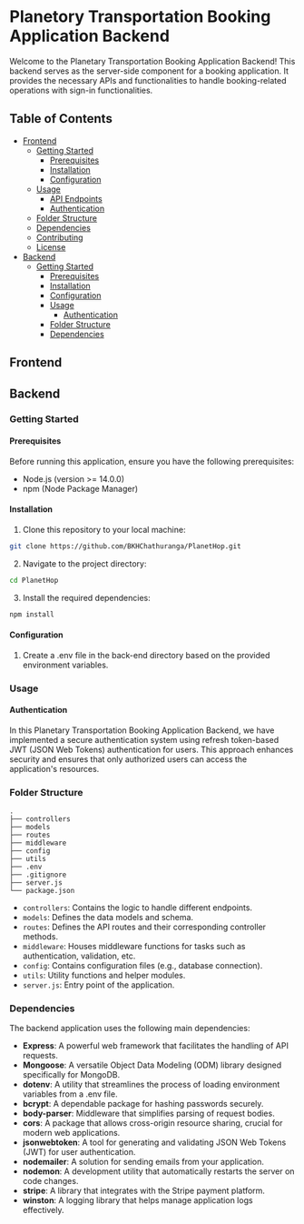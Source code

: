 # Planetory Transportation Booking Application Backend

Welcome to the Planetary Transportation Booking Application Backend! This backend serves as the server-side component for a booking application. It provides the necessary APIs and functionalities to handle booking-related operations with sign-in functionalities.

## Table of Contents

- [Frontend](#frontend)
  - [Getting Started](#getting-started)
    - [Prerequisites](#prerequisites)
    - [Installation](#installation)
    - [Configuration](#configuration)
  - [Usage](#usage)
    - [API Endpoints](#api-endpoints)
    - [Authentication](#authentication)
  - [Folder Structure](#folder-structure)
  - [Dependencies](#dependencies)
  - [Contributing](#contributing)
  - [License](#license)
- [Backend](#backend)
  - [Getting Started](#getting-started)
      - [Prerequisites](#prerequisites)
      - [Installation](#installation)
      - [Configuration](#configuration)
    - [Usage](#usage)
      - [Authentication](#authentication)
    - [Folder Structure](#folder-structure)
    - [Dependencies](#dependencies)

## Frontend

## Backend

### Getting Started

#### Prerequisites

Before running this application, ensure you have the following prerequisites:

- Node.js (version >= 14.0.0)
- npm (Node Package Manager)

#### Installation

1. Clone this repository to your local machine:
```bash
git clone https://github.com/BKHChathuranga/PlanetHop.git
```
2. Navigate to the project directory:
```bash
cd PlanetHop
```
3. Install the required dependencies:
```bash
npm install
```

#### Configuration

1. Create a .env file in the back-end directory based on the provided environment variables.

### Usage

#### Authentication

In this Planetary Transportation Booking Application Backend, we have implemented a secure authentication system using refresh token-based JWT (JSON Web Tokens) authentication for users. This approach enhances security and ensures that only authorized users can access the application's resources.

### Folder Structure
```
.
├── controllers
├── models
├── routes
├── middleware
├── config
├── utils
├── .env
├── .gitignore
├── server.js
└── package.json
```

- `controllers`: Contains the logic to handle different endpoints.
- `models`: Defines the data models and schema.
- `routes`: Defines the API routes and their corresponding controller methods.
- `middleware`: Houses middleware functions for tasks such as authentication, validation, etc.
- `config`: Contains configuration files (e.g., database connection).
- `utils`: Utility functions and helper modules.
- `server.js`: Entry point of the application.

### Dependencies

The backend application uses the following main dependencies:

- **Express**: A powerful web framework that facilitates the handling of API requests.
- **Mongoose**: A versatile Object Data Modeling (ODM) library designed specifically for MongoDB.
- **dotenv**: A utility that streamlines the process of loading environment variables from a .env file.
- **bcrypt**: A dependable package for hashing passwords securely.
- **body-parser**: Middleware that simplifies parsing of request bodies.
- **cors**: A package that allows cross-origin resource sharing, crucial for modern web applications.
- **jsonwebtoken**: A tool for generating and validating JSON Web Tokens (JWT) for user authentication.
- **nodemailer**: A solution for sending emails from your application.
- **nodemon**: A development utility that automatically restarts the server on code changes.
- **stripe**: A library that integrates with the Stripe payment platform.
- **winston**: A logging library that helps manage application logs effectively.

